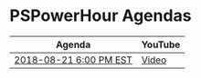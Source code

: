 # PSPowerHour Agendas

| Agenda | YouTube |
| ------ | ------- |
| [2018-08-21 6:00 PM EST](materials/2018-08-21) | [Video](https://www.youtube.com/watch?v=fDQvdIEda_c) |

